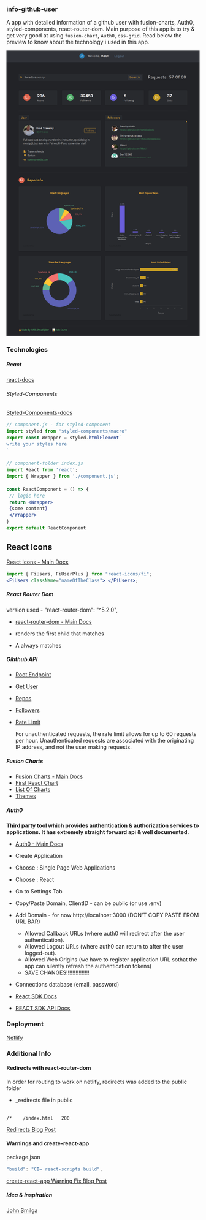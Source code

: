 ### info-github-user

A app with detailed information of a github user with fusion-charts, Auth0, styled-components, react-router-dom. Main
purpose of this app is to try & get very good at using `fusion-chart`, `Auth0`, `css-grid`. Read below the preview to know about the technology i used in this app.

![Preview](app-preview.png?raw=true)

### Technologies

##### React

[react-docs](https://reactjs.org/docs/getting-started.html)

###### Styled-Components

[Styled-Components-docs](https://styled-components.com/)

```jsx
// component.js - for styled-component
import styled from "styled-components/macro"
export const Wrapper = styled.htmlElement`
write your styles here
`

// component-folder index.js
import React from 'react';
import { Wrapper } from './component.js';

const ReactComponent = () => {
 // logic here
 return <Wrapper>
 {some content}
 </Wrapper>
}
export default ReactComponent
```

## React Icons

[React Icons - Main Docs](https://react-icons.github.io/react-icons/)

```jsx
import { FiUsers, FiUserPlus } from "react-icons/fi";
<FiUsers className="nameOfTheClass"> </FiUsers>;
```

##### React Router Dom

version used - "react-router-dom": "^5.2.0",

- [react-router-dom - Main Docs](https://reactrouter.com/web/guides/quick-start)

- <Switch> renders the first child <Route> that matches
- A <Route path="*"> always matches

##### Gihthub API

- [Root Endpoint](https://api.github.com)
- [Get User](https://api.github.com/users/ahmadjaber)
- [Repos](https://api.github.com/users/ahmadjaber/repos?per_page=100)
- [Followers](https://api.github.com/users/ahmadjaber/followers)
- [Rate Limit](https://api.github.com/rate_limit)

  For unauthenticated requests, the rate limit allows for up to 60 requests per hour. Unauthenticated requests are associated with the originating IP address, and not the user making requests.

##### Fusion Charts

- [Fusion Charts - Main Docs](https://www.fusioncharts.com/)
- [First React Chart](https://www.fusioncharts.com/dev/getting-started/react/your-first-chart-using-react)
- [List Of Charts](https://www.fusioncharts.com/dev/chart-guide/list-of-charts)
- [Themes](https://www.fusioncharts.com/dev/themes/introduction-to-themes)

##### Auth0

**Third party tool which provides authentication & authorization services to applications. It has extremely straight forward api & well documented.**

- [Auth0 - Main Docs](https://auth0.com/docs/)

- Create Application
- Choose : Single Page Web Applications
- Choose : React
- Go to Settings Tab
- Copy/Paste Domain, ClientID - can be public (or use .env)
- Add Domain -
  for now http://localhost:3000 (DON'T COPY PASTE FROM URL BAR)

  - Allowed Callback URLs (where auth0 will redirect after the user authentication).
  - Allowed Logout URLs (where auth0 can return to after the user logged-out).
  - Allowed Web Origins (we have to register application URL sothat the app can silently refresh the authentication tokens)
  - SAVE CHANGES!!!!!!!!!!!!!!!

- Connections
  database (email, password)

- [React SDK Docs](https://auth0.com/docs/libraries/auth0-react)
- [REACT SDK API Docs](https://auth0.github.io/auth0-react/)

### Deployment

[Netlify](https://www.netlify.com/)

### Additional Info

#### Redirects with react-router-dom

In order for routing to work on netlify, redirects was added to the public folder

- \_redirects file in public

```

/*    /index.html   200

```

[Redirects Blog Post](https://dev.to/dance2die/page-not-found-on-netlify-with-react-router-58mc)

#### Warnings and create-react-app

package.json

```js
"build": "CI= react-scripts build",
```

[create-react-app Warning Fix Blog Post](https://community.netlify.com/t/how-to-fix-build-failures-with-create-react-app-in-production/17752)

##### Idea & inspiration

[John Smilga](https://github.com/john-smilga)

